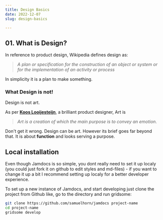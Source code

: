 ```yaml
---
title: Design Basics
date: 2022-12-07
slug: design-basics

---
```

## 01. What is Design?

In reference to product design, Wikipedia defines design as:

> _A plan or specification for the construction of an object or system or for the implementation of an activity or process_

In simplicity it is a plan to make something.

### What Design is not!

Design is not art.

As per [**Koos Looijesteijn**](https://www.kooslooijesteijn.net/), a brilliant product designer, Art is 

> _Art is a creation of which the main purpose is to convey an emotion._

Don't get it wrong. Design can be art. However its brief goes far beyond that. It is about **function** and looks serving a purpose.

## Local installation

Even though Jamdocs is so simple, you dont really need to set it up localy (you could just fork it on github to edit styles and md-files) - if you want to change it up a bit I recommend setting up localy for a better developer experience.

To set up a new instance of Jamdocs, and start developing just clone the project from Github like, go to the directory and run gridsome:

```bash
git clone https://github.com/samuelhorn/jamdocs project-name
cd project-name
gridsome develop
```